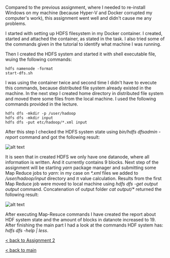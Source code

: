 Compared to the previous assignment, where I needed to re-install Windows on my machine (because Hyper-V and Docker corrupted my computer's work), this assignment went well and didn't cause me any problems.

I started with setting up HDFS filesystem in my Docker container. I created, started and attached the container, as stated in the task. I also tried some of the commands given in the tutorial to identify what machine I was running. 

Then I created the HDFS system and started it with shell executable file, wuing the following commands: 

```
hdfs namenode -format
start-dfs.sh
```

I was using the container twice and second time I didn't have to evecute this commands, because distributed file system already existed in the machine. In the next step I created home directory in distributed file system and moved there some files from the local machine. I used the following commands provided in the lecture.

```
hdfs dfs -mkdir -p /user/hadoop
hdfs dfs -mkdir input
hdfs dfs -put etc/hadoop/*.xml input
```

After this step I checked the HDFS system state using _bin/hdfs dfsadmin -report_ command and got the following result: 

![alt text](/images/report.jpg "Title")

It is seen that in created HDFS we only have one datanode, where all information is written. And it currently contains 9 blocks. Next step of the assignment will be starting _yarn_ package manager and submitting some Map Reduce jobs to _yarn_: in my case on _*.xml_ files we added to _/user/hadoop/input_ directory and $\pi$ value calculation. Results from the first Map Reduce job were moved to local machine using _hdfs dfs -get output output_ command. Concatenation of output folder _cat output/*_ returned the following result: 

![alt text](/images/catoutput.jpg "Title")

After executing Map-Resuce commands I have created the report about HDF system state and the amount of blocks in datanote increased to 19. After finishing the main part I had a look at the commands HDF system has: _hdfs dfs -help | less_. 

[< back to Assignment 2](assignment2.md)

[< back to main](index.md)